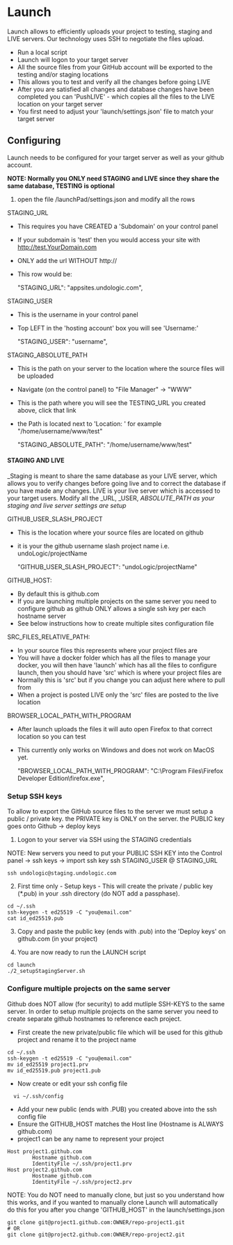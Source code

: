 # Launch
Launch allows to efficiently uploads your project to testing, staging and LIVE servers. Our technology uses SSH to negotiate the files upload.

- Run a local script
- Launch will logon to your target server
- All the source files from your GitHub account will be exported to the testing and/or staging locations
- This allows you to test and verify all the changes before going LIVE
- After you are satisfied all changes and database changes have been completed you can 'PushLIVE' - which copies all the files to the LIVE location on your target server
- You first need to adjust your 'launch/settings.json' file to match your target server

## Configuring
Launch needs to be configured for your target server as well as your github account.

**NOTE: Normally you ONLY need STAGING and LIVE since they share the same database, TESTING is optional**

1. open the file /launchPad/settings.json and modify all the rows

STAGING_URL
- This requires you have CREATED a 'Subdomain' on your control panel
- If your subdomain is 'test' then you would access your site with http://test.YourDomain.com
- ONLY add the url WITHOUT http://
- This row would be:

    "STAGING_URL": "appsites.undologic.com",

STAGING_USER
- This is the username in your control panel
- Top LEFT in the 'hosting account' box you will see 'Username:'

    "STAGING_USER": "username",

STAGING_ABSOLUTE_PATH
- This is the path on your server to the location where the source files will be uploaded
- Navigate (on the control panel) to "File Manager" -> "WWW"
- This is the path where you will see the TESTING_URL you created above, click that link
- the Path is located next to 'Location: ' for example "/home/username/www/test"

    "STAGING_ABSOLUTE_PATH": "/home/username/www/test"

#### STAGING AND LIVE
_Staging is meant to share the same database as your LIVE server, which allows you to verify changes before going live and to correct the database if you have made any changes.
LIVE is your live server which is accessed to your target users. Modify all the _URL, _USER, _ABSOLUTE_PATH as your staging and live server settings are setup_

GITHUB_USER_SLASH_PROJECT
- This is the location where your source files are located on github
- it is your the github username slash project name i.e. undoLogic/projectName

    "GITHUB_USER_SLASH_PROJECT": "undoLogic/projectName"

GITHUB_HOST:
- By default this is github.com
- If you are launching multiple projects on the same server you need to configure github as github ONLY allows a single ssh key per each hostname server
- See below instructions how to create multiple sites configuration file

SRC_FILES_RELATIVE_PATH:
- In your source files this represents where your project files are
- You will have a docker folder which has all the files to manage your docker, you will then have 'launch' which has all the files to configure launch, then you should have 'src' which is where your project files are
- Normally this is 'src' but if you change you can adjust here where to pull from
- When a project is posted LIVE only the 'src' files are posted to the live location

BROWSER_LOCAL_PATH_WITH_PROGRAM
- After launch uploads the files it will auto open Firefox to that correct location so you can test
- This currently only works on Windows and does not work on MacOS yet.

    "BROWSER_LOCAL_PATH_WITH_PROGRAM": "C:\\Program Files\\Firefox Developer Edition\\firefox.exe",

### Setup SSH keys
To allow to export the GitHub source files to the server we must setup a public / private key. the PRIVATE key is ONLY on the server. the PUBLIC key goes onto Github -> deploy keys

1. Logon to your server via SSH using the STAGING credentials
   
NOTE: New servers you need to put your PUBLIC SSH KEY into the Control panel -> ssh keys -> import ssh key
   ssh STAGING_USER @ STAGING_URL
```angular2html
ssh undologic@staging.undologic.com
```

2. First time only - Setup keys - This will create the private / public key (*.pub) in your .ssh directory (do NOT add a passphase).
```
cd ~/.ssh
ssh-keygen -t ed25519 -C "you@email.com"
cat id_ed25519.pub
```
3. Copy and paste the public key (ends with .pub) into the 'Deploy keys' on github.com (in your project)

4. You are now ready to run the LAUNCH script
```
cd launch
./2_setupStagingServer.sh
```
### Configure multiple projects on the same server

Github does NOT allow (for security) to add mutliple SSH-KEYS to the same server. In order to setup multiple projects on the same server you need to create separate github hostnames to reference each project.
- First create the new private/public file which will be used for this github project and rename it to the project name
```
cd ~/.ssh
ssh-keygen -t ed25519 -C "you@email.com"
mv id_ed25519 project1.prv
mv id_ed25519.pub project1.pub
```

- Now create or edit your ssh config file
```
  vi ~/.ssh/config
```
- Add your new public (ends with .PUB) you created above into the ssh config file
- Ensure the GITHUB_HOST matches the Host line (Hostname is ALWAYS github.com)
- project1 can be any name to represent your project

```
Host project1.github.com
        Hostname github.com
        IdentityFile ~/.ssh/project1.prv
Host project2.github.com
        Hostname github.com
        IdentityFile ~/.ssh/project2.prv
```

NOTE: You do NOT need to manually clone, but just so you understand how this works, and if you wanted to manually clone
Launch will automatically do this for you after you change 'GITHUB_HOST' in the launch/settings.json

```angular2html
git clone git@project1.github.com:OWNER/repo-project1.git
# OR
git clone git@project2.github.com:OWNER/repo-project2.git
```
